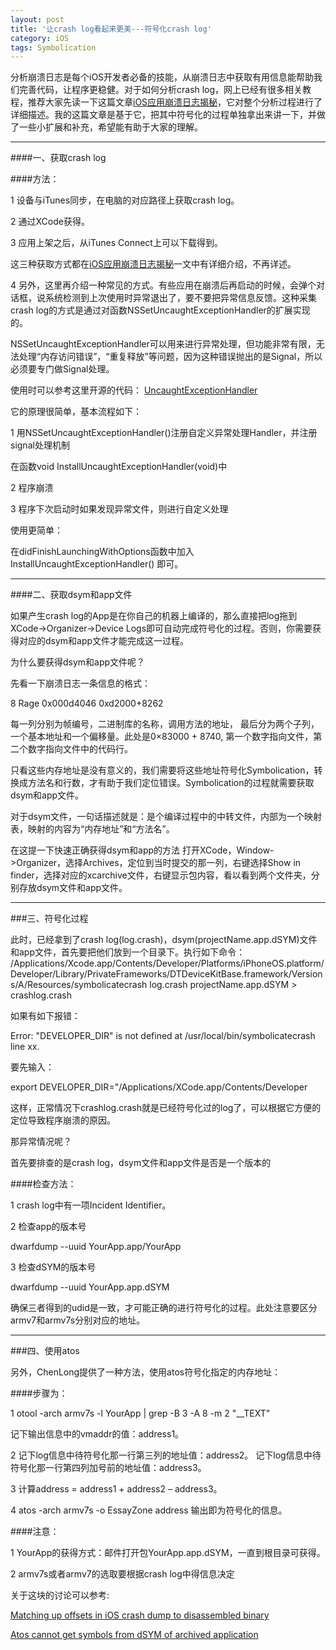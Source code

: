 ```yaml
---
layout: post
title: '让crash log看起来更美---符号化crash log'
category: iOS
tags: Symbolication
---
```


分析崩溃日志是每个iOS开发者必备的技能，从崩溃日志中获取有用信息能帮助我们完善代码，让程序更稳健。对于如何分析crash log，网上已经有很多相关教程，推荐大家先读一下这篇文章[iOS应用崩溃日志揭秘](http://www.raywenderlich.com/zh-hans/30818/ios应用崩溃日志揭秘)，它对整个分析过程进行了详细描述。我的这篇文章是基于它，把其中符号化的过程单独拿出来讲一下，并做了一些小扩展和补充，希望能有助于大家的理解。

----

####一、获取crash log

####方法：

1 设备与iTunes同步，在电脑的对应路径上获取crash log。

2 通过XCode获得。

3 应用上架之后，从iTunes Connect上可以下载得到。

这三种获取方式都在[iOS应用崩溃日志揭秘](http://www.raywenderlich.com/zh-hans/30818/ios应用崩溃日志揭秘)一文中有详细介绍，不再详述。

4 另外，这里再介绍一种常见的方式。有些应用在崩溃后再启动的时候，会弹个对话框，说系统检测到上次使用时异常退出了，要不要把异常信息反馈。这种采集crash log的方式是通过对函数NSSetUncaughtExceptionHandler的扩展实现的。

NSSetUncaughtExceptionHandler可以用来进行异常处理，但功能非常有限，无法处理“内存访问错误”，“重复释放”等问题，因为这种错误抛出的是Signal，所以必须要专门做Signal处理。

使用时可以参考这里开源的代码：
[UncaughtExceptionHandler]( https://github.com/denggang0828/UncaughtExceptionHandler)

它的原理很简单，基本流程如下：

1 用NSSetUncaughtExceptionHandler()注册自定义异常处理Handler，并注册signal处理机制

在函数void InstallUncaughtExceptionHandler(void)中

2 程序崩溃

3 程序下次启动时如果发现异常文件，则进行自定义处理

使用更简单：

在didFinishLaunchingWithOptions函数中加入 InstallUncaughtExceptionHandler() 即可。

----

####二、获取dsym和app文件

如果产生crash log的App是在你自己的机器上编译的，那么直接把log拖到XCode->Organizer->Device Logs即可自动完成符号化的过程。否则，你需要获得对应的dsym和app文件才能完成这一过程。

为什么要获得dsym和app文件呢？

先看一下崩溃日志一条信息的格式：

8 Rage 0x000d4046  0xd2000+8262

每一列分别为帧编号，二进制库的名称，调用方法的地址，
最后分为两个子列，一个基本地址和一个偏移量。此处是0×83000 + 8740, 第一个数字指向文件，第二个数字指向文件中的代码行。

只看这些内存地址是没有意义的，我们需要将这些地址符号化Symbolication，转换成方法名和行数，才有助于我们定位错误。Symbolication的过程就需要获取dsym和app文件。

对于dsym文件，一句话描述就是：是个编译过程中的中转文件，内部为一个映射表，映射的内容为“内存地址”和“方法名”。

在这提一下快速正确获得dsym和app的方法
打开XCode，Window->Organizer，选择Archives，定位到当时提交的那一列，右键选择Show in finder，选择对应的xcarchive文件，右键显示包内容，看以看到两个文件夹，分别存放dsym文件和app文件。

----

###三、符号化过程

此时，已经拿到了crash log(log.crash)，dsym(projectName.app.dSYM)文件和app文件，首先要把他们放到一个目录下。执行如下命令：
/Applications/Xcode.app/Contents/Developer/Platforms/iPhoneOS.platform/Developer/Library/PrivateFrameworks/DTDeviceKitBase.framework/Versions/A/Resources/symbolicatecrash log.crash projectName.app.dSYM > crashlog.crash

如果有如下报错：

Error: "DEVELOPER_DIR" is not defined at /usr/local/bin/symbolicatecrash line xx.

要先输入：

export DEVELOPER_DIR="/Applications/XCode.app/Contents/Developer

这样，正常情况下crashlog.crash就是已经符号化过的log了，可以根据它方便的定位导致程序崩溃的原因。

那异常情况呢？

首先要排查的是crash log，dsym文件和app文件是否是一个版本的

####检查方法：

1 crash log中有一项Incident Identifier。

2 检查app的版本号

dwarfdump --uuid YourApp.app/YourApp

3 检查dSYM的版本号

dwarfdump --uuid YourApp.app.dSYM

确保三者得到的udid是一致，才可能正确的进行符号化的过程。此处注意要区分armv7和armv7s分别对应的地址。

----

###四、使用atos

另外，ChenLong提供了一种方法，使用atos符号化指定的内存地址：

####步骤为：

1 otool -arch armv7s -l YourApp | grep -B 3 -A 8 -m 2 "__TEXT"

记下输出信息中的vmaddr的值：address1。

2 记下log信息中待符号化那一行第三列的地址值：address2。
记下log信息中待符号化那一行第四列加号前的地址值：address3。

3 计算address = address1 + address2 – address3。

4 atos -arch armv7s -o EssayZone address 输出即为符号化的信息。

####注意：

1 YourApp的获得方式：邮件打开包YourApp.app.dSYM，一直到根目录可获得。

2 armv7s或者armv7的选取要根据crash log中得信息决定

关于这块的讨论可以参考:

[Matching up offsets in iOS crash dump to disassembled binary](http://stackoverflow.com/questions/10578155/matching-up-offsets-in-ios-crash-dump-to-disassembled-binary)

[Atos cannot get symbols from dSYM of archived application](http://stackoverflow.com/questions/7675863/atos-cannot-get-symbols-from-dsym-of-archived-application?lq=1)
